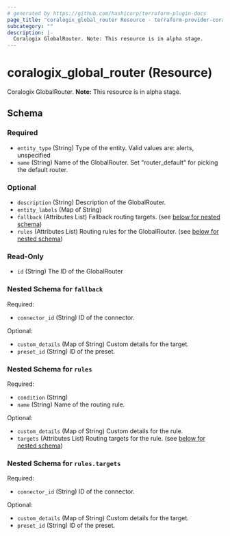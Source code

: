 ```yaml
---
# generated by https://github.com/hashicorp/terraform-plugin-docs
page_title: "coralogix_global_router Resource - terraform-provider-coralogix"
subcategory: ""
description: |-
  Coralogix GlobalRouter. Note: This resource is in alpha stage.
---
```


# coralogix_global_router (Resource)

Coralogix GlobalRouter. **Note:** This resource is in alpha stage.



<!-- schema generated by tfplugindocs -->
## Schema

### Required

- `entity_type` (String) Type of the entity. Valid values are: alerts, unspecified
- `name` (String) Name of the GlobalRouter. Set "router_default" for picking the default router.

### Optional

- `description` (String) Description of the GlobalRouter.
- `entity_labels` (Map of String)
- `fallback` (Attributes List) Fallback routing targets. (see [below for nested schema](#nestedatt--fallback))
- `rules` (Attributes List) Routing rules for the GlobalRouter. (see [below for nested schema](#nestedatt--rules))

### Read-Only

- `id` (String) The ID of the GlobalRouter

<a id="nestedatt--fallback"></a>
### Nested Schema for `fallback`

Required:

- `connector_id` (String) ID of the connector.

Optional:

- `custom_details` (Map of String) Custom details for the target.
- `preset_id` (String) ID of the preset.


<a id="nestedatt--rules"></a>
### Nested Schema for `rules`

Required:

- `condition` (String)
- `name` (String) Name of the routing rule.

Optional:

- `custom_details` (Map of String) Custom details for the rule.
- `targets` (Attributes List) Routing targets for the rule. (see [below for nested schema](#nestedatt--rules--targets))

<a id="nestedatt--rules--targets"></a>
### Nested Schema for `rules.targets`

Required:

- `connector_id` (String) ID of the connector.

Optional:

- `custom_details` (Map of String) Custom details for the target.
- `preset_id` (String) ID of the preset.
